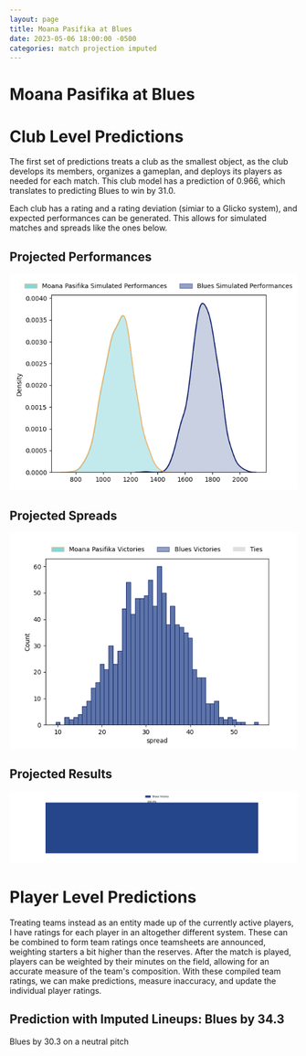 ```yaml
---  
layout: page  
title: Moana Pasifika at Blues  
date: 2023-05-06 18:00:00 -0500  
categories: match projection imputed  
---
```

# Moana Pasifika at Blues

# Club Level Predictions


The first set of predictions treats a club as the smallest object, as the club develops its members, organizes a gameplan, and deploys its players as needed for each match. This club model has a prediction of 0.966, which translates to predicting Blues to win by 31.0.

Each club has a rating and a rating deviation (simiar to a Glicko system), and expected performances can be generated. This allows for simulated matches and spreads like the ones below.
## Projected Performances


![Projected Performances](plots/performances_2023-05-06-Blues-MoanaPasifika.png)
## Projected Spreads


![Projected Spreads](plots/spreads_2023-05-06-Blues-MoanaPasifika.png)
## Projected Results


![Projected Results](plots/resultbar_2023-05-06-Blues-MoanaPasifika.png)
# Player Level Predictions


Treating teams instead as an entity made up of the currently active players, I have ratings for each player in an altogether different system. These can be combined to form team ratings once teamsheets are announced, weighting starters a bit higher than the reserves. After the match is played, players can be weighted by their minutes on the field, allowing for an accurate measure of the team's composition. With these compiled team ratings, we can make predictions, measure inaccuracy, and update the individual player ratings.
## Prediction with Imputed Lineups: Blues by 34.3


Blues by 30.3 on a neutral pitch

